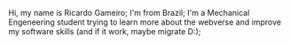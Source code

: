 Hi, my name is Ricardo Gameiro;
I'm from Brazil;
I'm a Mechanical Engeneering student trying to learn more about the webverse and improve my software skills (and if it work, maybe migrate D:);
